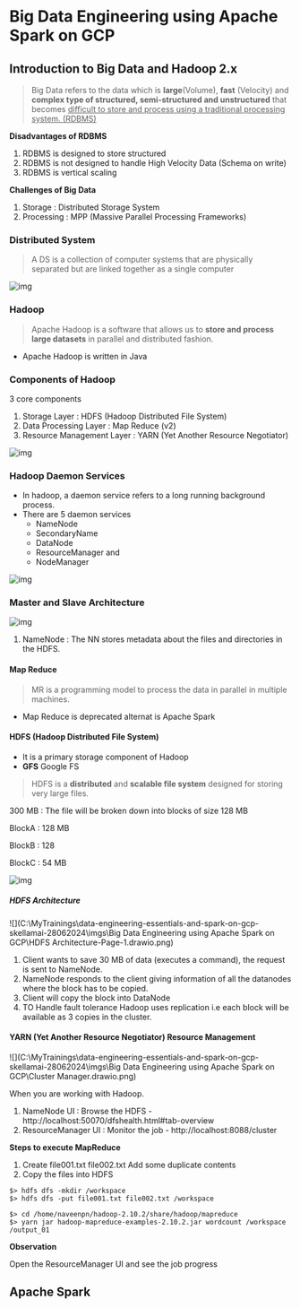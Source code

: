 # Big Data Engineering using Apache Spark on GCP

## Introduction to Big Data and Hadoop 2.x

> Big Data refers to the data which is **large**(Volume), **fast** (Velocity) and **complex type of structured, semi-structured and unstructured** that becomes <u>difficult to store and process using a traditional processing system. (RDBMS)</u>

**Disadvantages of RDBMS**

1. RDBMS is designed to store structured
2. RDBMS is not designed to handle High Velocity Data (Schema on write)
3. RDBMS is vertical scaling

**Challenges of Big Data**

1. Storage : Distributed Storage System
2. Processing : MPP (Massive Parallel Processing Frameworks)

### Distributed System

> A DS is a collection of computer systems that are physically separated but are linked together as a single computer

![img](https://lh7-us.googleusercontent.com/docsz/AD_4nXeO1nSXKc3OqjKupkhsO2DcbLl55f1ULoK7AVKvolQO_5U3Gh58SEhMyEA2ARVvMCc6KfLzX8bDk7dNC-Sj2d8Lz_bGTRaq_HCVpv4izmRskJIC8EXz1y4nEnui9Pe44oHAQQqg1cB0ltTC7buKlGLMIEQ?key=ZDQI9yPkLwmZ3ZH_j9fetA)

### Hadoop

> Apache Hadoop is a software that allows us to **store and process large datasets** in parallel and distributed fashion.

* Apache Hadoop is written in Java

### Components of Hadoop

3 core components

1. Storage Layer : HDFS (Hadoop Distributed File System)
2. Data Processing Layer : Map Reduce (v2)
3. Resource Management Layer : YARN (Yet Another Resource Negotiator)

![img](https://lh7-us.googleusercontent.com/docsz/AD_4nXflCCwiT04UK8IRpuA3NDM4-Ag5fY7FdiPE9QxHRhfqs-7pntrcMyllhlmfdmorWsGUHADDI2-bF7_sL_BeUWVYV1NgoWc6sd23_oAdC3ut5Yr2FUJ5eAG-mY5OkpLPwK775lr03a4-DwCwFPuJPwOOrzlF?key=KG4XycolQz2vWFq2bNIfEQ)

### Hadoop Daemon Services

* In hadoop, a daemon service refers to a long running background process.
* There are 5 daemon services
  * NameNode
  * SecondaryName
  * DataNode
  * ResourceManager and 
  * NodeManager

![img](https://lh7-us.googleusercontent.com/docsz/AD_4nXespqZ9v5sQeG1FKuD-oa1NvAV0Nc6zCfP2sqmddM18BQnIr5hmzjS2ya2FTKmpGd7uZA6grpJYvP5ogf13swPVfABLlFhJdHoKgn8RPQfEl64kltGC2hejxbL2eX_ndjtzLo-YV2Y3PtGhBKALyZ7XLje3?key=KG4XycolQz2vWFq2bNIfEQ)

### Master and Slave Architecture

![img](https://lh7-us.googleusercontent.com/docsz/AD_4nXcx3xiQomrYfoWplXrNOOQetu99lqsVAfyIIJDkOPRXn-fQZqCYWcBQbQUv5WYQStbZCvv98BYDS_htfd_rs-K9wXdrbSVTW8rSK3Z9x80QaQtzac65tpFrnJrvNR6xk0I4U7Z-BczypYxB5BPOn98nZL-p?key=KG4XycolQz2vWFq2bNIfEQ)

1. NameNode : The NN stores metadata about the files and directories in the HDFS.

#### Map Reduce

> MR is a programming model to process the data in parallel in multiple machines.

* Map Reduce is deprecated alternat is Apache Spark 

####  HDFS (Hadoop Distributed File System)

* It is a primary storage component of Hadoop
* **GFS** Google FS

> HDFS is a **distributed** and **scalable file system** designed for storing very large files.



300 MB : The file will be broken down into blocks of size 128 MB

BlockA : 128 MB

BlockB : 128

BlockC : 54 MB

![img](https://lh7-us.googleusercontent.com/docsz/AD_4nXezcPZanQb3dtJQpq0ZinOfS3HozcXI4R75xXARjV2VJHqMjEluNMpQJxRoGiwR6HN3jHBC5o4l2l7HxEKExHpRy2ly5u1eq-SgsLdxQXEfpWHFevDLGDnTATXFOngkAUzpvtaKFoo0ob2C3fcXgbkGnpOh?key=KG4XycolQz2vWFq2bNIfEQ)

##### HDFS Architecture

![](C:\MyTrainings\data-engineering-essentials-and-spark-on-gcp-skellamai-28062024\imgs\Big Data Engineering using Apache Spark on GCP\HDFS Architecture-Page-1.drawio.png)

1. Client wants to save 30 MB of data (executes a command), the request is sent to NameNode.
2. NameNode responds to the client giving information of all the datanodes where the block has to be copied.
3. Client will copy the block into DataNode
4. TO Handle fault tolerance Hadoop uses replication i.e each block will be available as 3 copies in the cluster.

#### YARN (Yet Another Resource Negotiator) Resource Management

![](C:\MyTrainings\data-engineering-essentials-and-spark-on-gcp-skellamai-28062024\imgs\Big Data Engineering using Apache Spark on GCP\Cluster Manager.drawio.png)

When you are working with Hadoop.

1. NameNode UI : Browse the HDFS - http://localhost:50070/dfshealth.html#tab-overview
2. ResourceManager UI : Monitor the job - http://localhost:8088/cluster



**Steps to execute MapReduce**

1. Create file001.txt file002.txt Add some duplicate contents
2. Copy the files into HDFS

```
$> hdfs dfs -mkdir /workspace
$> hdfs dfs -put file001.txt file002.txt /workspace

$> cd /home/naveenpn/hadoop-2.10.2/share/hadoop/mapreduce
$> yarn jar hadoop-mapreduce-examples-2.10.2.jar wordcount /workspace /output_01
```

**Observation**

Open the ResourceManager UI and see the job progress

## Apache Spark

